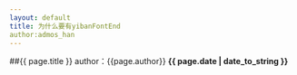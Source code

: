 ```yaml
---
layout: default
title: 为什么要有yibanFontEnd
author:admos_han
---
```

##{{ page.title }}
author：{{page.author}}
**{{ page.date | date_to_string }}**
